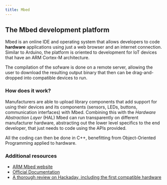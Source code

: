 ```yaml
---
title: Mbed
---
```


## The Mbed development platform

Mbed is an online IDE and operating system that allows developers to code **hardware** applications using just a web browser and an internet connection. Similar to Arduino, the platform is oriented to development for IoT devices that have an ARM Cortex-M architecture.

The compilation of the sofware is done on a remote server, allowing the user to download the resulting output binary that then can be drag-and-dropped into compatible devices to run.

### How does it work?

Manufacturers are able to upload library components that add support for using their devices and its components (sensors, LEDs, buttons, communication interfaces) with Mbed. Combining this with the _Hardware Abstraction Layer_ (HAL) Mbed can run transparently on different manufacturer hardware, abstracting out the lower level specifics to the end developer, that just needs to code using the APIs provided.

All the coding can then be done in C++, benefitting from Object-Oriented Programming applied to hardware.

### Additional resources

- [ARM Mbed website](https://www.mbed.com/en/)
- [Official Documentation](https://os.mbed.com/docs/v5.10)
- [A thorough review on Hackaday, including the first compatible hardware](https://hackaday.com/2009/11/21/review-mbed-nxp-lpc1768-microcontroller/)
